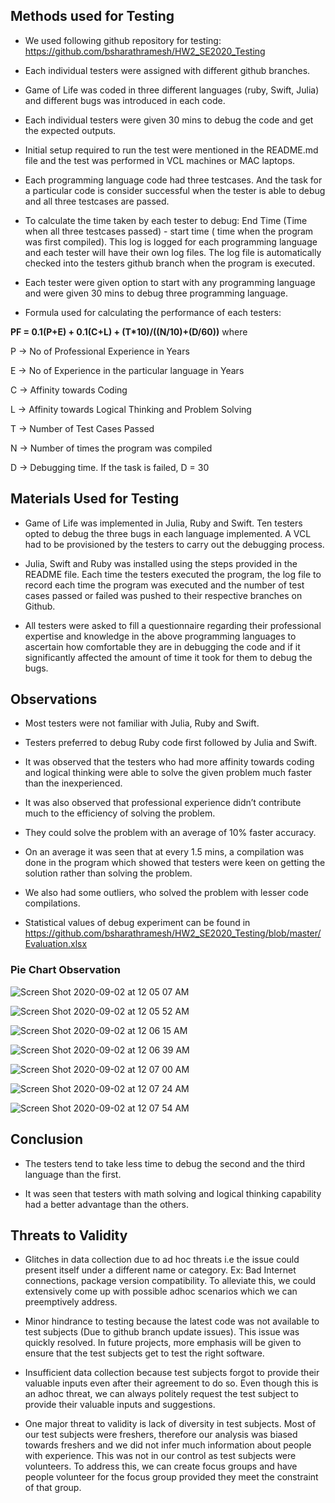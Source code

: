 ## Methods used for Testing

- We used following github repository for testing: https://github.com/bsharathramesh/HW2_SE2020_Testing

- Each individual testers were assigned with different github branches.

- Game of Life was coded in three different languages (ruby, Swift, Julia) and different bugs was introduced in each code.

- Each individual testers were given 30 mins to debug the code and get the expected outputs. 

- Initial setup required to run the test were mentioned in the README.md file and the test was performed in VCL machines or MAC laptops. 

- Each programming language code had three testcases. And the task for a particular code is consider successful when the tester is able to debug and all three testcases are passed. 

- To calculate the time taken by each tester to debug: End Time (Time when all three testcases passed) - start time ( time when the program was first compiled). This log is logged for each programming language and each tester will have their own log files. The log file is automatically checked into the testers github branch when the program is executed.

- Each tester were given option to start with any programming language and were given 30 mins to debug three programming language.

- Formula used for calculating the performance of each testers: 

**PF = 0.1(P+E) + 0.1(C+L) + (T*10)/((N/10)+(D/60))**
where

P -> No of Professional Experience in Years

E -> No of Experience in the particular language in Years

C -> Affinity towards Coding

L -> Affinity towards Logical Thinking and Problem Solving

T -> Number of Test Cases Passed

N -> Number of times the program was compiled

D -> Debugging time. If the task is failed, D = 30

## Materials Used for Testing

- Game of Life was implemented in Julia, Ruby and Swift. Ten testers opted to debug the three bugs in each language implemented. A VCL had to be provisioned by the testers to carry out the debugging process. 

- Julia, Swift and Ruby was installed using the steps provided in the README file. Each time the testers executed the program, the log file to record each time the program was executed and the number of test cases passed or failed was pushed to their respective branches on Github. 

- All testers were asked to fill a questionnaire regarding their professional expertise and knowledge in the above programming languages to ascertain how comfortable they are in debugging the code and if it significantly affected the amount of time it took for them to debug the bugs.

## Observations
- Most testers were not familiar with Julia, Ruby and Swift.

- Testers preferred to debug Ruby code first followed by Julia and Swift.

- It was observed that the testers who had more affinity towards coding and logical thinking were able to solve the given problem much faster than the inexperienced.

- It was also observed that professional experience didn’t contribute much to the efficiency of solving the problem.

- They could solve the problem with an average of 10% faster accuracy.

- On an average it was seen that at every 1.5 mins, a compilation was done in the program which showed that testers were keen on getting the solution rather than solving the problem.

- We also had some outliers, who solved the problem with lesser code compilations.

- Statistical values of debug experiment can be found in https://github.com/bsharathramesh/HW2_SE2020_Testing/blob/master/Evaluation.xlsx

### Pie Chart Observation

![Screen Shot 2020-09-02 at 12 05 07 AM](https://user-images.githubusercontent.com/55364746/91931088-7cc66f00-ecb0-11ea-8c70-097be9425b9e.png)

![Screen Shot 2020-09-02 at 12 05 52 AM](https://user-images.githubusercontent.com/55364746/91931091-7f28c900-ecb0-11ea-8d99-588f83fdd77b.png)

![Screen Shot 2020-09-02 at 12 06 15 AM](https://user-images.githubusercontent.com/55364746/91931097-818b2300-ecb0-11ea-9d16-8c69adaba214.png)

![Screen Shot 2020-09-02 at 12 06 39 AM](https://user-images.githubusercontent.com/55364746/91931105-87810400-ecb0-11ea-869c-69ad7cbe01c9.png)

![Screen Shot 2020-09-02 at 12 07 00 AM](https://user-images.githubusercontent.com/55364746/91931115-8cde4e80-ecb0-11ea-81de-b592d145b273.png)

![Screen Shot 2020-09-02 at 12 07 24 AM](https://user-images.githubusercontent.com/55364746/91931121-91a30280-ecb0-11ea-95fc-f33c55dbbfa0.png)

![Screen Shot 2020-09-02 at 12 07 54 AM](https://user-images.githubusercontent.com/55364746/91931128-95368980-ecb0-11ea-9a79-031edac5c761.png)


## Conclusion
- The testers tend to take less time to debug the second and the third language than the first.

- It was seen that testers with math solving and logical thinking capability had a better advantage than the others.

## Threats to Validity

- Glitches in data collection due to ad hoc threats i.e the issue could present itself under a different name or category. Ex: Bad Internet connections, package version compatibility. To alleviate this, we could extensively come up with possible adhoc scenarios which we can preemptively address.

- Minor hindrance to testing because the latest code was not available to test subjects (Due to github branch update issues). This issue was quickly resolved. In future projects, more emphasis will be given to ensure that the test subjects get to test the right software.

- Insufficient data collection because test subjects forgot to provide their valuable inputs even after their agreement to do so. Even though this is an adhoc threat, we can always politely request the test subject to provide their valuable inputs and suggestions.

- One major threat to validity is lack of diversity in test subjects. Most of our test subjects were freshers, therefore our analysis was biased towards freshers and we did not infer much information about people with experience. This was not in our control as test subjects were volunteers. To address this, we can create focus groups and have people volunteer for the focus group provided they meet the constraint of that group.
